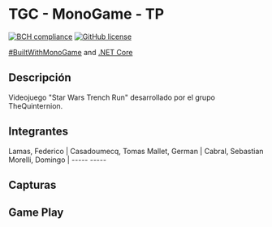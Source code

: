 # TGC - MonoGame - TP
[![BCH compliance](https://bettercodehub.com/edge/badge/tgc-utn/tgc-monogame-tp?branch=master)](https://bettercodehub.com/)
[![GitHub license](https://img.shields.io/github/license/tgc-utn/tgc-monogame-tp.svg)](https://github.com/tgc-utn/tgc-monogame-tp/blob/master/LICENSE)

[#BuiltWithMonoGame](http://www.monogame.net) and [.NET Core](https://dotnet.microsoft.com)

## Descripción
Videojuego "Star Wars Trench Run" desarrollado por el grupo TheQuinternion.

## Integrantes
Lamas, Federico  |  Casadoumecq, Tomas 
Mallet, German | Cabral, Sebastian
Morelli, Domingo | ----- -----

## Capturas


## Game Play

